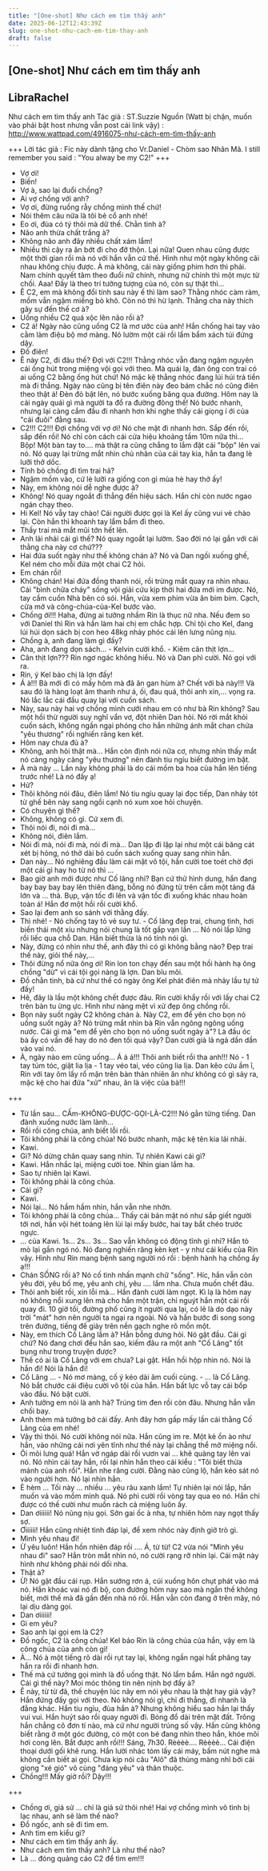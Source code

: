```yaml
---
title: "[One-shot] Như cách em tìm thấy anh"
date: 2025-06-12T12:43:39Z
slug: one-shot-nhu-cach-em-tim-thay-anh
draft: false
---
```


## [One-shot] Như cách em tìm thấy anh

## LibraRachel

Như cách em tìm thấy anh
Tác giả : ST.Suzzie
Nguồn (Watt bị chặn, muốn vào phải bật host nhưng vẫn post cái link vậy) : http://www.wattpad.com/4916075-như-cách-em-tìm-thấy-anh
 
+++
Lời tác giả : Fic này dành tặng cho Vr.Daniel - Chòm sao Nhân Mã. I still remember you said : "You alway be my C2!"
+++
 
 
- Vợ ơi!
- Biến!
- Vợ à, sao lại đuổi chồng?
- Ai vợ chồng với anh?
- Vợ ơi, đừng ruồng rẫy chồng mình thế chứ!
- Nói thêm câu nữa là tôi bẻ cổ anh nhé!
- Eo ơi, đùa có tý thôi mà dữ thế. Chằn tinh à?
- Não anh thừa chất trắng à?
- Không não anh đây nhiều chất xám lắm!
- Nhiều thì cậy ra ăn bớt đi cho đỡ thộn.
Lại nữa! Quen nhau cũng được một thời gian rồi mà nó với hắn vẫn cứ thế. Hình như một ngày không cãi nhau không chịu được. À mà không, cái này giống phim hơn thì phải. Nam chính quyết tâm theo đuổi nữ chính, nhưng nữ chính thì một mực từ chối. Aaa! Đấy là theo trí tưởng tượng của nó, còn sự thật thì...
- Ê C2, em mà không đổi tính sau này ế thì làm sao?
Thằng nhóc càm ràm, mồm vẫn ngậm miếng bò khô. Còn nó thì hừ lạnh. Thằng cha này thích gây sự đến thế cơ à?
- Uống nhiều C2 quá xộc lên não rồi à?
- C2 á! Ngày nào cũng uống C2 là mơ ước của anh!
Hắn chống hai tay vào cằm làm điệu bộ mơ màng. Nó lườm một cái rồi lẩm bẩm xách túi đứng dậy.
- Đồ điên!
- Ê này C2, đi đâu thế? Đợi với C2!!!
Thằng nhóc vẫn đang ngậm nguyên cái ống hút trong miệng vội gọi với theo. Mà quái lạ, đàn ông con trai có ai uống C2 bằng ống hút chứ! Nó mặc kệ thằng nhóc đang lúi húi trả tiền mà đi thẳng. Ngày nào cũng bị tên điên này đeo bám chắc nó cũng điên theo thật á!
Đèn đỏ bật lên, nó bước xuống băng qua đường. Hôm nay là cái ngày quái gì mà người ta đổ ra đường đông thế! Nó bước nhanh, nhưng lại càng cắm đầu đi nhanh hơn khi nghe thấy cái giọng í ới của "cái đuôi" đằng sau.
- C2!!! C2!!! Đợi chồng với vợ ơi!
Nó che mặt đi nhanh hơn. Sắp đến rồi, sắp đến rồi! Nó chỉ còn cách cái cửa hiệu khoảng tầm 10m nữa thì...
Bộp!
Một bàn tay to.... mà thật ra cũng chẳng to lắm đặt cái "bộp" lên vai nó. Nó quay lại trừng mắt nhìn chủ nhân của cái tay kia, hắn ta đang lè lưỡi thở dốc.
- Tính bỏ chồng đi tìm trai hả?
- Ngậm mồm vào, cứ lè lưỡi ra giống con gì mùa hè hay thở ấy!
- Này, em không nói dễ nghe được à?
- Không!
Nó quay ngoắt đi thẳng đến hiệu sách. Hắn chỉ còn nước ngao ngán chạy theo.
- Hi Kel!
Nó vẫy tay chào! Cái người được gọi là Kel ấy cũng vui vẻ chào lại. Còn hắn thì khoanh tay lẩm bẩm đi theo.
- Thấy trai mà mắt mũi tớn hết lên.
- Anh lải nhải cái gì thế?
Nó quay ngoắt lại lườm. Sao đời nó lại gắn với cái thằng cha này cơ chứ???
- Hai đứa suốt ngày như thế không chán à?
Nó và Dan ngồi xuống ghế, Kel ném cho mỗi đứa một chai C2 hỏi.
- Em chán rồi!
- Không chán!
Hai đứa đồng thanh nói, rồi trừng mắt quay ra nhìn nhau. Cái "bình chữa cháy" sống vội giải cứu kịp thời hai đứa mới im được. Nó, tay cầm cuốn Nhà bên có sói. Hắn, vừa xem phim vừa ăn bim bim.
Cạch, cửa mở và công-chúa-của-Kel bước vào.
- Chồng ới!!!
Haha, đừng ai tưởng nhầm Rin là thục nữ nha. Nếu đem so với Daniel thì Rin và hắn làm hai chị em chắc hợp. Chỉ tội cho Kel, đang lúi húi dọn sách bị con heo 48kg nhảy phóc cái lên lưng nũng nịu.
- Chồng à, anh đang làm gì đấy?
- Aha, anh đang dọn sách... - Kelvin cười khổ. - Kiêm cân thịt lợn...
- Cân thịt lợn???
Rin ngơ ngác không hiểu. Nó và Dan phì cười. Nó gọi với ra.
- Rin, ý Kel bảo chị là lợn đấy!
- Á à!!! Bà mới đi có mấy hôm mà đã ăn gan hùm à? Chết với bà này!!!
Và sau đó là hàng loạt âm thanh như á, ối, đau quá, thôi anh xin,... vọng ra. Nó lắc lắc cái đầu quay lại với cuốn sách.
- Này, sau này hai vợ chồng mình cưới nhau em có như bà Rin không?
Sau một hồi thừ người suy nghĩ vẩn vơ, đột nhiên Dan hỏi. Nó rời mắt khỏi cuốn sách, không ngần ngại phóng cho hắn những ánh mắt chan chứa "yêu thương" rồi nghiến răng ken két.
- Hôm nay chưa đủ à?
- Không, anh hỏi thật mà...
Hắn còn định nói nữa cơ, nhưng nhìn thấy mắt nó càng ngày càng "yêu thương" nên đành tiu ngỉu biết đường im bặt.
- À mà này ...
Lần này không phải là do cái mồm ba hoa của hắn lên tiếng trước nhé! Là nó đấy ạ!
- Hử?
- Thôi không nói đâu, điên lắm!
Nó tiu ngỉu quay lại đọc tiếp, Dan nhảy tót từ ghế bên này sang ngồi cạnh nó xum xoe hỏi chuyện.
- Có chuyện gì thế?
- Không, không có gì. Cứ xem đi.
- Thôi nói đi, nói đi mà...
- Không nói, điên lắm.
- Nói đi mà, nói đi mà, nói đi mà...
Dan lặp đi lặp lại như một cái băng cát xét bị hỏng, nó thở dài bỏ cuốn sách xuống quay sang nhìn hắn.
- Dan này...
Nó nghiêng đầu làm cái mặt vô tội, hắn cười toe toét chờ đợi một cái gì hay ho từ nó thì ...
- Bao giờ anh mới được như Cố lãng nhỉ?
Bạn cứ thử hình dung, hắn đang bay bay bay bay lên thiên đàng, bỗng nó đứng từ trên cầm một tảng đá lớn và ... thả. Bụp, vận tốc đi lên và vận tốc đi xuống khác nhau hoàn toàn á! Hắn đơ một hồi rồi cười khổ.
- Sao lại đem anh so sánh với thằng đấy.
- Thì nhé! - Nó chống tay tỏ vẻ suy tư. - Cố lãng đẹp trai, chung tình, hơi biến thái một xíu nhưng nói chung là tốt gấp vạn lần ...
Nó nói lấp lửng rồi liếc qua chỗ Dan. Hắn biết thừa là nó tính nói gì.
- Này, đừng có nhìn như thế, anh đây thì có gì không bằng nào? Đẹp trai thế này, giỏi thế này,...
- Thôi đừng nổ nữa ông ơi!
Rin lon ton chạy đến sau một hồi hành hạ ông chồng "dừ" vì cái tội gọi nàng là lợn. Dan bĩu môi.
- Đồ chằn tinh, bà cứ như thế có ngày ông Kel phát điên mà nhảy lầu tự tử đấy!
- Hê, đây là lầu một không chết được đâu.
Rin cười khẩy rồi với lấy chai C2 trên bàn tu ừng ực. Hình như nàng mệt vì xử đẹp ông chồng rồi.
- Bọn này suốt ngày C2 không chán à. Này C2, em để yên cho bọn nó uống suốt ngày à?
Nó trừng mắt nhìn bà Rin vẫn ngông ngông uống nước. Cái gì mà "em để yên cho bọn nó uống suốt ngày à"? Là đầu óc bà ấy có vấn đề hay do nó đen tối quá vậy?
Dan cười giả lả ngả dần dần vào vai nó.
- À, ngày nào em cũng uống... Á á á!!! Thôi anh biết rồi tha anh!!!
Nó - 1 tay túm tóc, giật lia lịa - 1 tay véo tai, véo cũng lia lịa. Dan kêo cứu ầm ĩ, Rin với tay ôm lấy rổ mận trên bàn thản nhiên ăn như không có gì sảy ra, mặc kệ cho hai đứa "xử" nhau, ăn là việc của bà!!!
 
+++
 
- Từ lần sau... CẤm-KHÔNG-ĐƯỢC-GỌI-LÀ-C2!!!
Nó gằn từng tiếng. Dan đành xuống nước làm lành...
- Rồi rồi công chúa, anh biết lỗi rồi.
- Tôi không phải là công chúa!
Nó bước nhanh, mặc kệ tên kia lải nhải.
- Kawi.
- Gì?
Nó dừng chân quay sang nhìn. Tự nhiên Kawi cái gì?
- Kawi.
Hắn nhắc lại, miệng cười toe. Nhìn gian lắm ha.
- Sao tự nhiên lại Kawi.
- Tôi không phải là công chúa.
- Cái gì?
- Kawi.
- Nói lại...
Nó hầm hầm nhìn, hắn vẫn nhe nhởn.
- Tôi không phải là công chúa... 
Thấy cái bản mặt nó như sắp giết người tới nơi, hắn vội hét toáng lên lùi lại mấy bước, hai tay bắt chéo trước ngực.
- ... của Kawi.
1s...
2s...
3s...
Sao vẫn không có động tĩnh gì nhỉ? Hắn tò mò lại gần ngó nó. Nó đang nghiến răng kèn kẹt - y như cái kiểu của Rin vậy. Hình như Rin mang bệnh sang người nó rồi : bệnh hành hạ chồng ấy ạ!!!
- Chán SỐNG rồi à?
Nó cố tình nhấn mạnh chữ "sống". Híc, hắn vẫn còn yêu đời, yêu bố mẹ, yêu anh chị, yêu .... lắm nha. Chưa muốn chết đâu.
- Thôi anh biết rồi, xin lỗi mà...
Hắn đành cười làm ngọt. Kì lạ là hôm nay nó không nổi xung lên mà cho hắn một trận, chỉ nguýt hắn một cái rồi quay đi.
10 giờ tối, đường phố cũng ít người qua lại, có lẽ là do dạo này trời "mát" hơn nên người ta ngại ra ngoài. Nó và hắn bước đi song song trên đường, tiếng đế giày trên nền gạch nghe rõ mồn một.
- Này, em thích Cố Lãng lắm à?
Hắn bỗng dưng hỏi. Nó gật đầu. Cái gì chứ? Nó đang chơi đểu hắn sao, kiếm đâu ra một anh "Cố Lãng" tốt bụng như trong truyện được?
- Thế có ai là Cố Lãng với em chưa?
Lại gật. Hắn hồi hộp nhìn nó. Nói là hắn đi! Nói là hắn đi!
- Cố Lãng ... - Nó mơ màng, cố ý kéo dài âm cuối cùng. - ... là Cố Lãng.
Nó bắt chước cái điệu cười vô tội của hắn. Hắn bất lực vỗ tay cái bốp vào đầu. Nó bật cười.
- Anh tưởng em nói là anh hả?
Trúng tim đen rồi còn đâu. Nhưng hắn vẫn chối bay.
- Anh thèm mà tưởng bở cái đấy. Anh đây hơn gấp mấy lần cái thằng Cố Lãng của em nhé!
- Vậy thì thôi.
Nó cười không nói nữa. Hắn cũng im re. Một kẻ ồn ào như hắn, vào những cái nơi yên tĩnh như thế này lại chẳng thể mở miệng nổi.
- Ôi mỏi lưng quá!
Hắn vờ ngáp dài rồi vươn vai ... khẽ quàng tay lên vai nó. Nó nhìn cái tay hắn, rồi lại nhìn hắn theo cái kiểu : "Tôi biết thừa mánh của anh rồi". Hắn nhe răng cười. Đằng nào cũng lộ, hắn kéo sát nó vào người hơn. Nó lại nhìn hắn.
- È hèm ... Tối này ... nhiều ... yêu râu xanh lắm!
Tự nhiên lại nói lắp, hắn muốn vả vào mồm mình quá. Nó phì cười rồi vòng tay qua eo nó. Hắn chỉ được có thế cười như muốn rách cả miệng luôn ấy.
- Dan ơiiiiii!
Nó nũng nịu gọi. Sởn gai ốc à nha, tự nhiên hôm nay ngọt thấy sợ.
- Ơiiiiii!
Hắn cũng nhiệt tình đáp lại, để xem nhóc này định giở trò gì.
- Mình yêu nhau đi!
- Ừ yêu luôn!
Hắn hồn nhiên đáp rồi .... Á, từ từ! C2 vừa nói "Mình yêu nhau đi" sao? Hắn tròn mắt nhìn nó, nó cười rạng rỡ nhìn lại. Cái mặt này hình như không phải nói dối nha.
- Thật à?
- Ừ!
Nó gật đầu cái rụp. Hắn sướng rơn á, cúi xuống hôn chụt phát vào má nó. Hắn khoác vai nó đi bộ, con đường hôm nay sao mà ngắn thế không biết, mới thế mà đã gần đến nhà nó rồi. Hắn vẫn còn đang ở trên mây, nó lại dịu dàng gọi.
- Dan ơiiiiii!
- Gì em yêu?
- Sao anh lại gọi em là C2?
- Đồ ngốc, C2 là công chúa! Kel bảo Rin là công chúa của hắn, vậy em là công chúa của anh còn gì!
- À...
Nó à một tiếng rõ dài rồi rụt tay lại, không ngần ngại hất phăng tay hắn ra rồi đi nhanh hơn.
- Thế mà cứ tưởng gọi mình là đồ uống thật.
Nó lẩm bẩm. Hắn ngớ người. Cái gì thế này? Moi móc thông tin nên nịnh bợ đấy à?
- Ê này, từ từ đã, thế chuyện lúc nãy em nói yêu nhau là thật hay giả vậy?
Hắn đứng đấy gọi với theo. Nó không nói gì, chỉ đi thẳng, đi nhanh là đằng khác. Hắn tiu ngỉu, đùa hắn à? Nhưng không hiểu sao hắn lại thấy vui vui. Hắn huýt sáo rồi quay người đi. Bóng đổ dài trên mặt đất. Trông hắn chẳng cô đơn tí nào, mà cứ như người trúng số vậy. Hắn cũng không biết rằng ở một góc đường, có một con bé đang nhìn theo hắn, khóe môi hơi cong lên. Bắt được anh rồi!!!
Sáng, 7h30.
Rèèèè.... Rèèèè...
Cái điện thoại dưới gối khẽ rung. Hắn lười nhác tóm lấy cái máy, bấm nút nghe mà không cần biết ai gọi. Chưa kịp nói câu "Alô" đã thủng màng nhĩ bởi cái giọng "xé gió" vô cùng "đáng yêu" và thân thuộc.
- Chồng!!! Mấy giờ rồi? Dậy!!!
 
+++
 
- Chồng ơi, giả sử ... chỉ là giả sử thôi nhé! Hai vợ chồng mình vô tình bị lạc nhau, anh sẽ làm thế nào?
- Đồ ngốc, anh sẽ đi tìm em.
- Anh tìm em kiểu gì?
- Như cách em tìm thấy anh ấy.
- Như cách em tìm thấy anh? Là như thế nào?
- Là ... đóng quảng cáo C2 để tìm em!!!